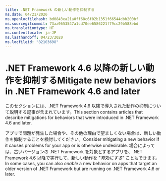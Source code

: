 ```yaml
---
title: .NET Framework の新しい動作を抑制する
ms.date: 04/21/2020
ms.openlocfilehash: bd0843ea21a0ff68c6f02b1351f66544dbb200bf
ms.sourcegitcommit: 73aa9653547a1cd70ee6586221f79cc29b588ebd
ms.translationtype: HT
ms.contentlocale: ja-JP
ms.lasthandoff: 04/23/2020
ms.locfileid: "82103698"
---
```

# <a name="mitigate-new-behaviors-in-net-framework-46-and-later"></a><span data-ttu-id="d0dea-102">.NET Framework 4.6 以降の新しい動作を抑制する</span><span class="sxs-lookup"><span data-stu-id="d0dea-102">Mitigate new behaviors in .NET Framework 4.6 and later</span></span>

<span data-ttu-id="d0dea-103">このセクションには、.NET Framework 4.6 以降で導入された動作の抑制について説明する記事が含まれています。</span><span class="sxs-lookup"><span data-stu-id="d0dea-103">This section contains articles that describe mitigations for behaviors that were introduced in .NET Framework 4.6 and later.</span></span>

<span data-ttu-id="d0dea-104">アプリで問題が発生した場合や、その他の理由で望ましくない場合は、新しい動作を抑制することを検討してください。</span><span class="sxs-lookup"><span data-stu-id="d0dea-104">Consider mitigating a new behavior if it causes problems for your app or is otherwise undesirable.</span></span> <span data-ttu-id="d0dea-105">場合によっては、古いバージョンの .NET Framework を対象とするアプリを、.NET Framework 4.6 以降で実行して、新しい動作を "*有効にする*" こともできます。</span><span class="sxs-lookup"><span data-stu-id="d0dea-105">In some cases, you can also *enable* a new behavior on apps that target an older version of .NET Framework but are running on .NET Framework 4.6 or later.</span></span>
